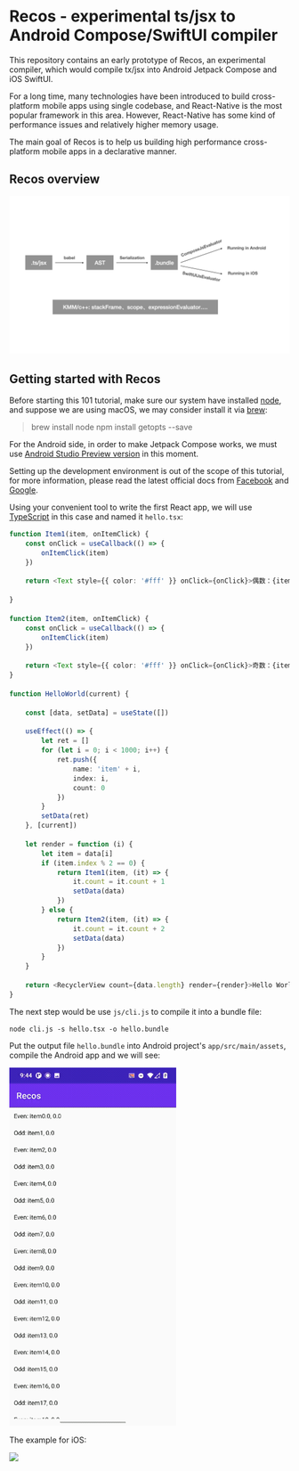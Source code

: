 # Recos - experimental ts/jsx to Android Compose/SwiftUI compiler

This repository contains an early prototype of Recos, an experimental compiler, which would compile tx/jsx into Android Jetpack Compose and iOS SwiftUI.

For a long time, many technologies have been introduced to build cross-platform mobile apps using single codebase, and React-Native is the most popular framework in this area. However, React-Native has some kind of performance issues and relatively higher memory usage.

The main goal of Recos is to help us building high performance cross-platform mobile apps in a declarative manner.
## Recos overview

![Design](imgs/design.jpeg)

## Getting started with Recos

Before starting this 101 tutorial, make sure our system have installed [node](https://nodejs.org/en/), and suppose we are using macOS, we may consider install it via [brew](https://formulae.brew.sh/formula/node):

> brew install node
> npm install getopts --save

For the Android side, in order to make Jetpack Compose works, we must use [Android Studio Preview version](https://developer.android.com/studio/preview) in this moment.

Setting up the development environment is out of the scope of this tutorial, for more information, please read the latest official docs from [Facebook](https://reactnative.dev/docs/environment-setup) and [Google](https://developer.android.com/studio/preview/install-preview).

Using your convenient tool to write the first React app, we will use [TypeScript](https://reactnative.dev/docs/typescript) in this case and named it `hello.tsx`:

```typescript
function Item1(item, onItemClick) {
    const onClick = useCallback(() => {
        onItemClick(item)
    })

    return <Text style={{ color: '#fff' }} onClick={onClick}>偶数：{item.name}, {item.count}</Text>

}

function Item2(item, onItemClick) {
    const onClick = useCallback(() => {
        onItemClick(item)
    })

    return <Text style={{ color: '#fff' }} onClick={onClick}>奇数：{item.name}, {item.count}</Text>
}

function HelloWorld(current) {

    const [data, setData] = useState([])

    useEffect(() => {
        let ret = []
        for (let i = 0; i < 1000; i++) {
            ret.push({
                name: 'item' + i,
                index: i,
                count: 0
            })
        }
        setData(ret)
    }, [current])

    let render = function (i) {
        let item = data[i]
        if (item.index % 2 == 0) {
            return Item1(item, (it) => {
                it.count = it.count + 1
                setData(data)
            })
        } else {
            return Item2(item, (it) => {
                it.count = it.count + 2
                setData(data)
            })
        }
    }

    return <RecyclerView count={data.length} render={render}>Hello World!</RecyclerView>
}
```

The next step would be use `js/cli.js` to compile it into a bundle file:

```shell
node cli.js -s hello.tsx -o hello.bundle
```

Put the output file `hello.bundle` into Android project's `app/src/main/assets`, compile the Android app and we will see:

<img src="imgs/recyclerview_demo.gif" width="300">

The example for iOS:

<img src="imgs/ios_demo.gif" width="300">
